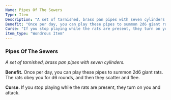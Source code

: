 ```yaml
---
Name: Pipes Of The Sewers
Type: Item
Description: "A set of tarnished, brass pan pipes with seven cylinders."
Benefit: "Once per day, you can play these pipes to summon 2d6 giant rats. The rats obey you for d6 rounds, and then they scatter and flee."
Curse: "If you stop playing while the rats are present, they turn on you and attack."
item_type: "Wondrous Item"
---
```


### Pipes Of The Sewers

_A set of tarnished, brass pan pipes with seven cylinders._

**Benefit.** Once per day, you can play these pipes to summon 2d6 giant rats. The rats obey you for d6 rounds, and then they scatter and flee.

**Curse.** If you stop playing while the rats are present, they turn on you and attack.

